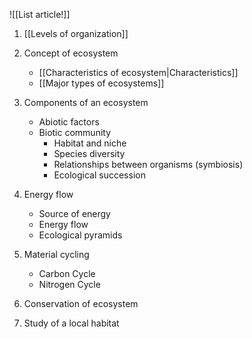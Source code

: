 ![[List article!]]

1. [[Levels of organization]]

2. Concept of ecosystem
	- [[Characteristics of ecosystem|Characteristics]]
	- [[Major types of ecosystems]]

3. Components of an ecosystem
	- Abiotic factors
	- Biotic community
		- Habitat and niche
		- Species diversity
		- Relationships between organisms (symbiosis)
		- Ecological succession

4. Energy flow
	- Source of energy
	- Energy flow
	- Ecological pyramids

5. Material cycling
	- Carbon Cycle
	- Nitrogen Cycle

6. Conservation of ecosystem

7. Study of a local habitat
